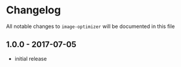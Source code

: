 # Changelog

All notable changes to `image-optimizer` will be documented in this file

## 1.0.0 - 2017-07-05

- initial release
